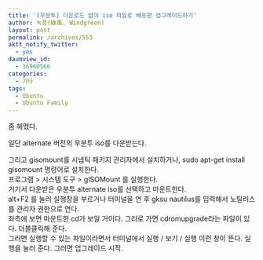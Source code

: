 ```yaml
---
title: '[우분투] 다운로드 없이 iso 파일로 배포판 업그레이드하기'
author: 녹풍(綠風, Windgreen)
layout: post
permalink: /archives/553
aktt_notify_twitter:
  - yes
daumview_id:
  - 36960566
categories:
  - 기타
tags:
  - Ubuntu
  - Ubuntu Family
---
```

좀 헤맸다. <div>
  일단 alternate 버전의 우분투 iso를 다운받는다.
</div>

<div>
  그리고 gisomount를 시냅틱 패키지 관리자에서 설치하거나, sudo apt-get install gisomount 명령어로 설치한다.
</div>

<div>
  프로그램 > 시스템 도구 > gISOMount 를 실행한다.
</div>

<div>
  거기서 다운받은 우분투 alternate iso를 선택하고 마운트한다.
</div>

<div>
  alt+F2 를 눌러 실행창을 부르거나 터미널을 연 후 gksu nautilus를 입력해서 노틸러스를 관리자 권한으로 연다.
</div>

<div>
  좌측에 보면 마운트한 cd가 보일 거이다. 그리로 가면 cdromupgrade라는 파일이 있다. 더블클릭해 준다.
</div>

<div>
  그러면 실행할 수 있는 파일이라면서 터미널에서 실행 / 보기 / 실행 이런 창이 뜬다. 실행을 눌러 준다. 그러면 업그레이드 시작.
</div>